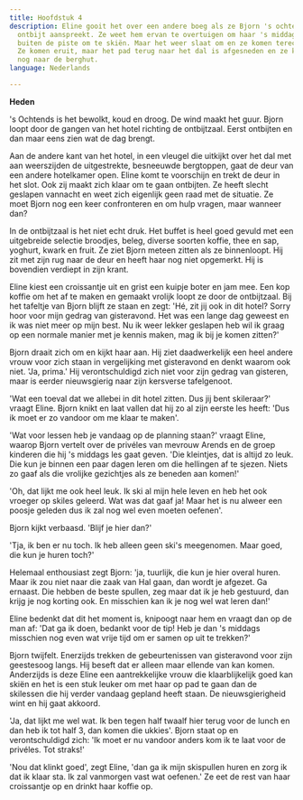 ```yaml
---
title: Hoofdstuk 4
description: Eline gooit het over een andere boeg als ze Bjorn 's ochtends bij het
  ontbijt aanspreekt. Ze weet hem ervan te overtuigen om haar 's middags mee te nemen
  buiten de piste om te skiën. Maar het weer slaat om en ze komen terecht in een lawine.
  Ze komen eruit, maar het pad terug naar het dal is afgesneden en ze kunnen alleen
  nog naar de berghut.
language: Nederlands

---
```

**Heden**

's Ochtends is het bewolkt, koud en droog. De wind maakt het guur. Bjorn loopt door de gangen van het hotel richting de ontbijtzaal. Eerst ontbijten en dan maar eens zien wat de dag brengt.

Aan de andere kant van het hotel, in een vleugel die uitkijkt over het dal met aan weerszijden de uitgestrekte, besneeuwde bergtoppen, gaat de deur van een andere hotelkamer open. Eline komt te voorschijn en trekt de deur in het slot. Ook zij maakt zich klaar om te gaan ontbijten. Ze heeft slecht geslapen vannacht en weet zich eigenlijk geen raad met de situatie. Ze moet Bjorn nog een keer confronteren en om hulp vragen, maar wanneer dan?

In de ontbijtzaal is het niet echt druk. Het buffet is heel goed gevuld met een uitgebreide selectie broodjes, beleg, diverse soorten koffie, thee en sap, yoghurt, kwark en fruit. Ze ziet Bjorn meteen zitten als ze binnenloopt. Hij zit met zijn rug naar de deur en heeft haar nog niet opgemerkt. Hij is bovendien verdiept in zijn krant. 

Eline kiest een croissantje uit en grist een kuipje boter en jam mee. Een kop koffie om het af te maken en gemaakt vrolijk loopt ze door de ontbijtzaal. Bij het tafeltje van Bjorn blijft ze staan en zegt: 'Hé, zit jij ook in dit hotel? Sorry hoor voor mijn gedrag van gisteravond. Het was een lange dag geweest en ik was niet meer op mijn best. Nu ik weer lekker geslapen heb wil ik graag op een normale manier met je kennis maken, mag ik bij je komen zitten?'

Bjorn draait zich om en kijkt haar aan. Hij ziet daadwerkelijk een heel andere vrouw voor zich staan in vergelijking met gisteravond en denkt waarom ook niet. 'Ja, prima.' Hij verontschuldigd zich niet voor zijn gedrag van gisteren, maar is eerder nieuwsgierig naar zijn kersverse tafelgenoot.

'Wat een toeval dat we allebei in dit hotel zitten. Dus jij bent skileraar?' vraagt Eline. Bjorn knikt en laat vallen dat hij zo al zijn eerste les heeft: 'Dus ik moet er zo vandoor om me klaar te maken'.

'Wat voor lessen heb je vandaag op de planning staan?' vraagt Eline, waarop Bjorn vertelt over de privéles van mevrouw Arends en de groep kinderen die hij 's middags les gaat geven. 'Die kleintjes, dat is altijd zo leuk. Die kun je binnen een paar dagen leren om die hellingen af te sjezen. Niets zo gaaf als die vrolijke gezichtjes als ze beneden aan komen!'

'Oh, dat lijkt me ook heel leuk. Ik ski al mijn hele leven en heb het ook vroeger op skiles geleerd. Wat was dat gaaf ja! Maar het is nu alweer een poosje geleden dus ik zal nog wel even moeten oefenen'.

Bjorn kijkt verbaasd. 'Blijf je hier dan?'

'Tja, ik ben er nu toch. Ik heb alleen geen ski's meegenomen. Maar goed, die kun je huren toch?'

Helemaal enthousiast zegt Bjorn: 'ja, tuurlijk, die kun je hier overal huren. Maar ik zou niet naar die zaak van Hal gaan, dan wordt je afgezet. Ga ernaast. Die hebben de beste spullen, zeg maar dat ik je heb gestuurd, dan krijg je nog korting ook. En misschien kan ik je nog wel wat leren dan!'

Eline bedenkt dat dit het moment is, knipoogt naar hem en vraagt dan op de man af: 'Dat ga ik doen, bedankt voor de tip! Heb je dan 's middags misschien nog even wat vrije tijd om er samen op uit te trekken?'

Bjorn twijfelt. Enerzijds trekken de gebeurtenissen van gisteravond voor zijn geestesoog langs. Hij beseft dat er alleen maar ellende van kan komen. Anderzijds is deze Eline een aantrekkelijke vrouw die klaarblijkelijk goed kan skiën en het is een stuk leuker om met haar op pad te gaan dan de skilessen die hij verder vandaag gepland heeft staan. De nieuwsgierigheid wint en hij gaat akkoord.

'Ja, dat lijkt me wel wat. Ik ben tegen half twaalf hier terug voor de lunch en dan heb ik tot half 3, dan komen die ukkies'. Bjorn staat op en verontschuldigd zich: 'Ik moet er nu vandoor anders kom ik te laat voor de privéles. Tot straks!'

'Nou dat klinkt goed', zegt Eline, 'dan ga ik mijn skispullen huren en zorg ik dat ik klaar sta. Ik zal vanmorgen vast wat oefenen.' Ze eet de rest van haar croissantje op en drinkt haar koffie op.
